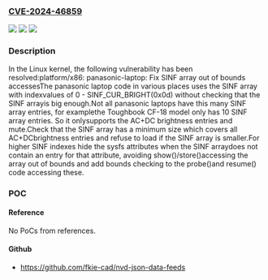 ### [CVE-2024-46859](https://cve.mitre.org/cgi-bin/cvename.cgi?name=CVE-2024-46859)
![](https://img.shields.io/static/v1?label=Product&message=Linux&color=blue)
![](https://img.shields.io/static/v1?label=Version&message=e424fb8cc4e6%3C%209291fadbd272%20&color=brighgreen)
![](https://img.shields.io/static/v1?label=Vulnerability&message=n%2Fa&color=brighgreen)

### Description

In the Linux kernel, the following vulnerability has been resolved:platform/x86: panasonic-laptop: Fix SINF array out of bounds accessesThe panasonic laptop code in various places uses the SINF array with indexvalues of 0 - SINF_CUR_BRIGHT(0x0d) without checking that the SINF arrayis big enough.Not all panasonic laptops have this many SINF array entries, for examplethe Toughbook CF-18 model only has 10 SINF array entries. So it onlysupports the AC+DC brightness entries and mute.Check that the SINF array has a minimum size which covers all AC+DCbrightness entries and refuse to load if the SINF array is smaller.For higher SINF indexes hide the sysfs attributes when the SINF arraydoes not contain an entry for that attribute, avoiding show()/store()accessing the array out of bounds and add bounds checking to the probe()and resume() code accessing these.

### POC

#### Reference
No PoCs from references.

#### Github
- https://github.com/fkie-cad/nvd-json-data-feeds

